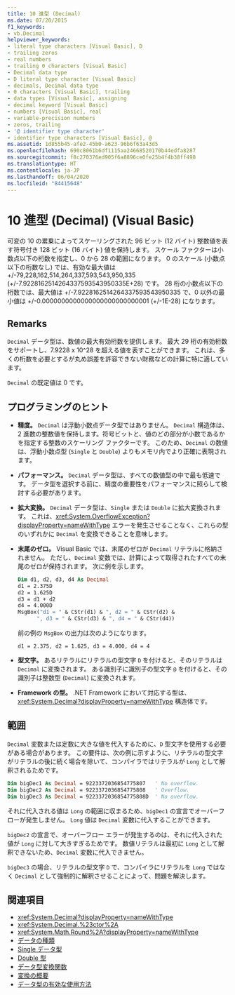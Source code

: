 ```yaml
---
title: 10 進型 (Decimal)
ms.date: 07/20/2015
f1_keywords:
- vb.Decimal
helpviewer_keywords:
- literal type characters [Visual Basic], D
- trailing zeros
- real numbers
- trailing 0 characters [Visual Basic]
- Decimal data type
- D literal type character [Visual Basic]
- decimals, Decimal data type
- 0 characters [Visual Basic], trailing
- data types [Visual Basic], assigning
- decimal keyword [Visual Basic]
- numbers [Visual Basic], real
- variable-precision numbers
- zeros, trailing
- '@ identifier type character'
- identifier type characters [Visual Basic], @
ms.assetid: 1d855b45-afe2-45b0-a623-96b6f63a43d5
ms.openlocfilehash: 690c8061b6df1115aa24668520170b44edfa8287
ms.sourcegitcommit: f8c270376ed905f6a8896ce0fe25b4f4b38ff498
ms.translationtype: HT
ms.contentlocale: ja-JP
ms.lasthandoff: 06/04/2020
ms.locfileid: "84415648"
---
```

# <a name="decimal-data-type-visual-basic"></a>10 進型 (Decimal) (Visual Basic)

可変の 10 の累乗によってスケーリングされた 96 ビット (12 バイト) 整数値を表す符号付き 128 ビット (16 バイト) 値を保持します。 スケール ファクターは小数点以下の桁数を指定し、0 から 28 の範囲になります。 0 のスケール (小数点以下の桁数なし) では、有効な最大値は +/-79,228,162,514,264,337,593,543,950,335 (+/-7.9228162514264337593543950335E+28) です。 28 桁の小数点以下の桁数では、最大値は +/-7.9228162514264337593543950335 で、0 以外の最小値は +/-0.0000000000000000000000000001 (+/-1E-28) になります。

## <a name="remarks"></a>Remarks

`Decimal` データ型は、数値の最大有効桁数を提供します。 最大 29 桁の有効桁数をサポートし、7.9228 x 10^28 を超える値を表すことができます。 これは、多くの桁数を必要とするが丸め誤差を許容できない財務などの計算に特に適しています。

`Decimal` の既定値は 0 です。

## <a name="programming-tips"></a>プログラミングのヒント

- **精度。** `Decimal` は浮動小数点データ型ではありません。 `Decimal` 構造体は、2 進数の整数値を保持します。符号ビットと、値のどの部分が小数であるかを指定する整数のスケーリング ファクターです。 このため、`Decimal` の数値は、浮動小数点型 (`Single` と `Double`) よりもメモリ内でより正確に表現されます。

- **パフォーマンス。** `Decimal` データ型は、すべての数値型の中で最も低速です。 データ型を選択する前に、精度の重要性をパフォーマンスに照らして検討する必要があります。

- **拡大変換。** `Decimal` データ型は、`Single` または `Double` に拡大変換されます。 これは、<xref:System.OverflowException?displayProperty=nameWithType> エラーを発生させることなく、これらの型のいずれかに `Decimal` を変換できることを意味します。

- **末尾のゼロ。** Visual Basic では、末尾のゼロが `Decimal` リテラルに格納されません。 ただし、`Decimal` 変数では、計算によって取得されたすべての末尾のゼロが保持されます。 次に例を示します。

  ```vb
  Dim d1, d2, d3, d4 As Decimal
  d1 = 2.375D
  d2 = 1.625D
  d3 = d1 + d2
  d4 = 4.000D
  MsgBox("d1 = " & CStr(d1) & ", d2 = " & CStr(d2) &
        ", d3 = " & CStr(d3) & ", d4 = " & CStr(d4))
  ```

  前の例の `MsgBox` の出力は次のようになります。

  ```console
  d1 = 2.375, d2 = 1.625, d3 = 4.000, d4 = 4
  ```

- **型文字。** あるリテラルにリテラルの型文字 `D` を付けると、そのリテラルは `Decimal` に変換されます。 ある識別子に識別子の型文字 `@` を付けると、その識別子は整数型 (`Decimal`) に変換されます。

- **Framework の型。** .NET Framework において対応する型は、<xref:System.Decimal?displayProperty=nameWithType> 構造体です。

## <a name="range"></a>範囲

 `Decimal` 変数または定数に大きな値を代入するために、`D` 型文字を使用する必要がある場合があります。 この要件は、次の例に示すように、リテラルの型文字がリテラルの後に続く場合を除いて、コンパイラではリテラルが `Long` として解釈されるためです。

```vb
Dim bigDec1 As Decimal = 9223372036854775807   ' No overflow.
Dim bigDec2 As Decimal = 9223372036854775808   ' Overflow.
Dim bigDec3 As Decimal = 9223372036854775808D  ' No overflow.
```

それに代入される値は `Long` の範囲に収まるため、`bigDec1` の宣言でオーバーフローが発生しません。 `Long` 値は `Decimal` 変数に代入することができます。

`bigDec2` の宣言で、オーバーフロー エラーが発生するのは、それに代入された値が `Long` に対して大きすぎるためです。 数値リテラルは最初に `Long` として解釈できないため、`Decimal` 変数に代入できません。

`bigDec3` の場合、リテラルの型文字 `D` で、コンパイラにリテラルを `Long` ではなく `Decimal` として強制的に解釈させることによって、問題を解決します。

## <a name="see-also"></a>関連項目

- <xref:System.Decimal?displayProperty=nameWithType>
- <xref:System.Decimal.%23ctor%2A>
- <xref:System.Math.Round%2A?displayProperty=nameWithType>
- [データの種類](index.md)
- [Single データ型](single-data-type.md)
- [Double 型](double-data-type.md)
- [データ型変換関数](../functions/type-conversion-functions.md)
- [変換の概要](../keywords/conversion-summary.md)
- [データ型の有効な使用方法](../../programming-guide/language-features/data-types/efficient-use-of-data-types.md)
